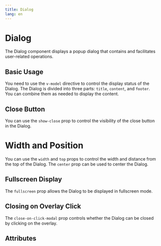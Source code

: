 ```yaml
---
title: Dialog
lang: en
---
```


<script setup lang="ts">
  import props from "../../../example/dialog/description/en-props.ts";
  import slots from "../../../example/dialog/description/en-slots.ts";
  console.log(props);
</script>

# Dialog 

The Dialog component displays a popup dialog that contains and facilitates user-related operations.

## Basic Usage

You need to use the ```v-model``` directive to control the display status of the Dialog. The Dialog is divided into three parts: ```title```, ```content```, and ```footer```. You can combine them as needed to display the content.

<demo src="../../../example/dialog/base.vue"></demo>

## Close Button
 
You can use the  ```show-close``` prop to control the visibility of the close button in the Dialog.

<demo src="../../../example/dialog/close.vue"></demo>


# Width and Position

 You can use the ```width``` and ```top``` props to control the width and distance from the top of the Dialog. The ```center``` prop can be used to center the Dialog.

<demo src="../../../example/dialog/size-positon.vue"></demo>




##  Fullscreen Display

The ```fullscreen``` prop allows the Dialog to be displayed in fullscreen mode.
<demo src="../../../example/dialog/fullscreen.vue"></demo>

## Closing on Overlay Click

The ```close-on-click-modal``` prop controls whether the Dialog can be closed by clicking on the overlay.

<demo src="../../../example/dialog/modal.vue"></demo>

## Attributes

<table-block type="propsEn" :data="props"></table-block>
